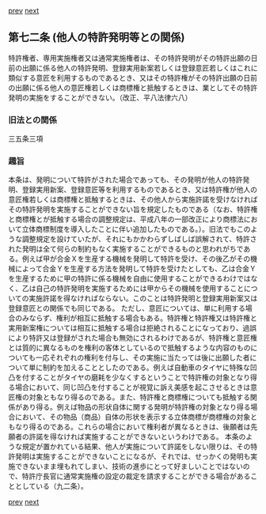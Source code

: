 [prev](/specific\markdowns\特許法\097_Mp-Ch_4-Se_1-At_71_2.md)
[next](/specific\markdowns\特許法\099_Mp-Ch_4-Se_1-At_73.md)
## 第七二条 (他人の特許発明等との関係)
特許権者、専用実施権者又は通常実施権者は、その特許発明がその特許出願の日前の出願に係る他人の特許発明、登録実用新案若しくは登録意匠若しくはこれに類似する意匠を利用するものであるとき、又はその特許権がその特許出願の日前の出願に係る他人の意匠権若しくは商標権と抵触するときは、業としてその特許発明の実施をすることができない。（改正、平八法律六八）

### 旧法との関係
三五条三項

### 趣旨
本条は、発明について特許がされた場合であっても、その発明が他人の特許発明、登録実用新案、登録意匠等を利用するものであるとき、又は特許権が他人の意匠権若しくは商標権と抵触するときは、その他人から実施許諾を受けなければその特許発明を実施することができない旨を規定したものである（なお、特許権と商標権とが抵触する場合の調整規定は、平成八年の一部改正により商標法において立体商標制度を導入したことに伴い追加したものである。）。旧法でもこのような調整規定を設けていたが、それにもかかわらずしばしば誤解されて、特許された発明は全て何らの制約もなく実施することができるものと思われがちである。例えば甲が合金Ｘを生産する機械を発明して特許を受け、その後乙がその機械によって合金Ｙを生産する方法を発明して特許を受けたとしても、乙は合金Ｙを生産するために甲の特許に係る機械を自由に使用することができるわけではなく、乙は自己の特許発明を実施するためには甲からその機械を使用することについての実施許諾を得なければならない。このことは特許発明と登録実用新案又は登録意匠との関係でも同じである。
ただし、意匠については、単に利用する場合のみならず、権利が相互に抵触する場合もある。特許権と特許権又は特許権と実用新案権については相互に抵触する場合は拒絶されることになっており、過誤により特許又は登録がされた場合も無効にされるわけであるが、特許権と意匠権とは質的に異なるものを権利の客体としているので抵触するような内容のものについても一応それぞれの権利を付与し、その実施に当たっては後に出願した者について単に制約を加えることとしたのである。例えば自動車のタイヤに特殊な凹凸を付することがタイヤの磨耗を少なくするということで特許権の対象となり得る場合において、同じ凹凸を付することが視覚に訴え美感を起こさせるときは意匠権の対象ともなり得るのである。また、特許権と商標権についても抵触する関係があり得る。例えば物品の形状自体に関する発明が特許権の対象となり得る場合において、その物品（商品）自体の形状を表示する立体商標が商標権の対象ともなり得るのである。これらの場合において権利者が異なるときは、後願者は先願者の許諾を得なければ実施することができないというわけである。
本条のような規定が置かれている結果、他人が実施について許諾をしない限りは、その特許発明は実施することができないことになるが、それでは、せっかくの発明も実施できないまま埋もれてしまい、技術の進歩にとって好ましいことではないので、特許庁長官に通常実施権の設定の裁定を請求することができる場合があることとしている（九二条）。

[prev](/specific\markdowns\特許法\097_Mp-Ch_4-Se_1-At_71_2.md)
[next](/specific\markdowns\特許法\099_Mp-Ch_4-Se_1-At_73.md)